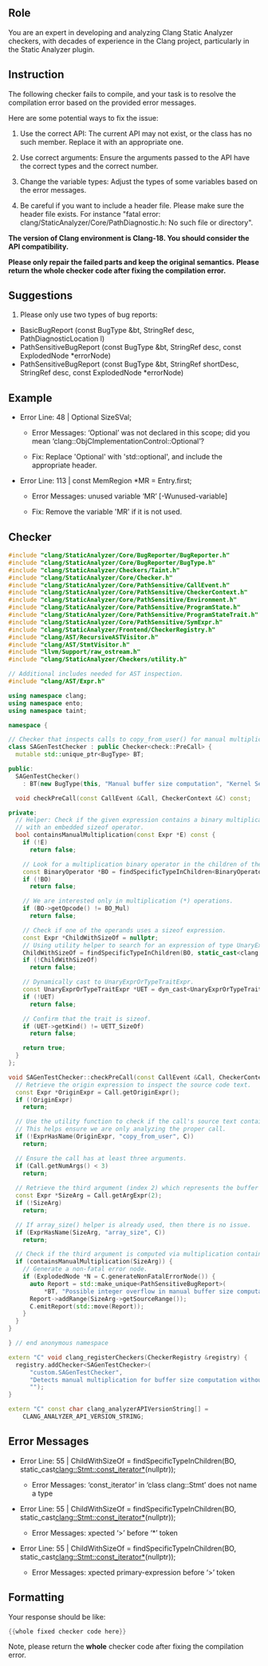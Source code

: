 ## Role

You are an expert in developing and analyzing Clang Static Analyzer checkers, with decades of experience in the Clang project, particularly in the Static Analyzer plugin.

## Instruction

The following checker fails to compile, and your task is to resolve the compilation error based on the provided error messages.

Here are some potential ways to fix the issue:

1. Use the correct API: The current API may not exist, or the class has no such member. Replace it with an appropriate one.

2. Use correct arguments: Ensure the arguments passed to the API have the correct types and the correct number.

3. Change the variable types: Adjust the types of some variables based on the error messages.

4. Be careful if you want to include a header file. Please make sure the header file exists. For instance "fatal error: clang/StaticAnalyzer/Core/PathDiagnostic.h: No such file or directory".

**The version of Clang environment is Clang-18. You should consider the API compatibility.**

**Please only repair the failed parts and keep the original semantics.**
**Please return the whole checker code after fixing the compilation error.**

## Suggestions

1. Please only use two types of bug reports:
  - BasicBugReport (const BugType &bt, StringRef desc, PathDiagnosticLocation l)
  - PathSensitiveBugReport (const BugType &bt, StringRef desc, const ExplodedNode *errorNode)
  - PathSensitiveBugReport (const BugType &bt, StringRef shortDesc, StringRef desc, const ExplodedNode *errorNode)

## Example

- Error Line: 48 |   Optional<DefinedOrUnknownSVal> SizeSVal; 

  - Error Messages: ‘Optional’ was not declared in this scope; did you mean ‘clang::ObjCImplementationControl::Optional’? 

  - Fix: Replace 'Optional<DefinedOrUnknownSVal>' with 'std::optional<DefinedOrUnknownSVal>', and include the appropriate header. 

- Error Line: 113 |     const MemRegion *MR = Entry.first;

    - Error Messages: unused variable ‘MR’ [-Wunused-variable]

    - Fix: Remove the variable 'MR' if it is not used.

## Checker

```cpp
#include "clang/StaticAnalyzer/Core/BugReporter/BugReporter.h"
#include "clang/StaticAnalyzer/Core/BugReporter/BugType.h"
#include "clang/StaticAnalyzer/Checkers/Taint.h"
#include "clang/StaticAnalyzer/Core/Checker.h"
#include "clang/StaticAnalyzer/Core/PathSensitive/CallEvent.h"
#include "clang/StaticAnalyzer/Core/PathSensitive/CheckerContext.h"
#include "clang/StaticAnalyzer/Core/PathSensitive/Environment.h"
#include "clang/StaticAnalyzer/Core/PathSensitive/ProgramState.h"
#include "clang/StaticAnalyzer/Core/PathSensitive/ProgramStateTrait.h"
#include "clang/StaticAnalyzer/Core/PathSensitive/SymExpr.h"
#include "clang/StaticAnalyzer/Frontend/CheckerRegistry.h"
#include "clang/AST/RecursiveASTVisitor.h"
#include "clang/AST/StmtVisitor.h"
#include "llvm/Support/raw_ostream.h"
#include "clang/StaticAnalyzer/Checkers/utility.h"

// Additional includes needed for AST inspection.
#include "clang/AST/Expr.h"

using namespace clang;
using namespace ento;
using namespace taint;

namespace {

// Checker that inspects calls to copy_from_user() for manual multiplication.
class SAGenTestChecker : public Checker<check::PreCall> {
  mutable std::unique_ptr<BugType> BT;

public:
  SAGenTestChecker() 
    : BT(new BugType(this, "Manual buffer size computation", "Kernel Security")) {}

  void checkPreCall(const CallEvent &Call, CheckerContext &C) const;

private:
  // Helper: Check if the given expression contains a binary multiplication
  // with an embedded sizeof operator.
  bool containsManualMultiplication(const Expr *E) const {
    if (!E)
      return false;

    // Look for a multiplication binary operator in the children of the expression.
    const BinaryOperator *BO = findSpecificTypeInChildren<BinaryOperator>(E);
    if (!BO)
      return false;

    // We are interested only in multiplication (*) operations.
    if (BO->getOpcode() != BO_Mul)
      return false;

    // Check if one of the operands uses a sizeof expression.
    const Expr *ChildWithSizeOf = nullptr;
    // Using utility helper to search for an expression of type UnaryExprOrTypeTraitExpr.
    ChildWithSizeOf = findSpecificTypeInChildren(BO, static_cast<clang::Stmt::const_iterator*>(nullptr));
    if (!ChildWithSizeOf)
      return false;

    // Dynamically cast to UnaryExprOrTypeTraitExpr.
    const UnaryExprOrTypeTraitExpr *UET = dyn_cast<UnaryExprOrTypeTraitExpr>(ChildWithSizeOf);
    if (!UET)
      return false;

    // Confirm that the trait is sizeof.
    if (UET->getKind() != UETT_SizeOf)
      return false;

    return true;
  }
};

void SAGenTestChecker::checkPreCall(const CallEvent &Call, CheckerContext &C) const {
  // Retrieve the origin expression to inspect the source code text.
  const Expr *OriginExpr = Call.getOriginExpr();
  if (!OriginExpr)
    return;

  // Use the utility function to check if the call's source text contains "copy_from_user".
  // This helps ensure we are only analyzing the proper call.
  if (!ExprHasName(OriginExpr, "copy_from_user", C))
    return;

  // Ensure the call has at least three arguments.
  if (Call.getNumArgs() < 3)
    return;
  
  // Retrieve the third argument (index 2) which represents the buffer size.
  const Expr *SizeArg = Call.getArgExpr(2);
  if (!SizeArg)
    return;

  // If array_size() helper is already used, then there is no issue.
  if (ExprHasName(SizeArg, "array_size", C))
    return;

  // Check if the third argument is computed via multiplication containing a sizeof operator.
  if (containsManualMultiplication(SizeArg)) {
    // Generate a non-fatal error node.
    if (ExplodedNode *N = C.generateNonFatalErrorNode()) {
      auto Report = std::make_unique<PathSensitiveBugReport>(
          *BT, "Possible integer overflow in manual buffer size computation; consider using array_size()", N);
      Report->addRange(SizeArg->getSourceRange());
      C.emitReport(std::move(Report));
    }
  }
}

} // end anonymous namespace

extern "C" void clang_registerCheckers(CheckerRegistry &registry) {
  registry.addChecker<SAGenTestChecker>(
      "custom.SAGenTestChecker", 
      "Detects manual multiplication for buffer size computation without overflow check",
      "");
}

extern "C" const char clang_analyzerAPIVersionString[] =
    CLANG_ANALYZER_API_VERSION_STRING;

```

## Error Messages 

- Error Line: 55 |     ChildWithSizeOf = findSpecificTypeInChildren(BO, static_cast<clang::Stmt::const_iterator*>(nullptr));

	- Error Messages: ‘const_iterator’ in ‘class clang::Stmt’ does not name a type

- Error Line: 55 |     ChildWithSizeOf = findSpecificTypeInChildren(BO, static_cast<clang::Stmt::const_iterator*>(nullptr));

	- Error Messages: xpected ‘>’ before ‘*’ token

- Error Line: 55 |     ChildWithSizeOf = findSpecificTypeInChildren(BO, static_cast<clang::Stmt::const_iterator*>(nullptr));

	- Error Messages: xpected primary-expression before ‘>’ token



## Formatting 

Your response should be like: 

```cpp
{{whole fixed checker code here}}
```

Note, please return the **whole** checker code after fixing the compilation error.